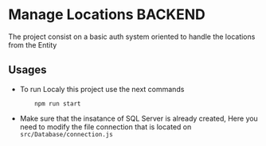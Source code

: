 # Manage Locations BACKEND

The project consist on a basic auth system oriented to handle the locations from the Entity

## Usages
- To run Localy this project use the next commands
    ``` npm install
        npm run start
    ```

- Make sure that the insatance of SQL Server is already created, Here you need to modify the file connection that is located on
    ``` src/Database/connection.js ```
    